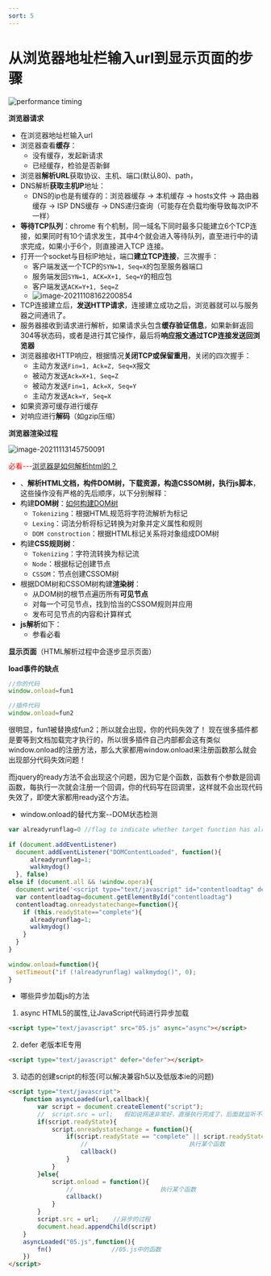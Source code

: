 ```yaml
---
sort: 5
---
```


# 从浏览器地址栏输入url到显示页面的步骤

![performance timing](https://ask.qcloudimg.com/http-save/yehe-8081386/1668f163c56881fa319467b2ae0ebfe2.png?imageView2/2/w/1620)

**浏览器请求**
* 在浏览器地址栏输入url
* 浏览器查看**缓存**：
  * 没有缓存，发起新请求
  * 已经缓存，检验是否新鲜
* 浏览器**解析URL**获取协议、主机、端口(默认80)、path，
* DNS解析**获取主机IP**地址：
  * DNS的ip也是有缓存的：浏览器缓存 -> 本机缓存 -> hosts文件 -> 路由器缓存 -> ISP DNS缓存 -> DNS递归查询（可能存在负载均衡导致每次IP不一样）
* **等待TCP队列**：chrome 有个机制，同一域名下同时最多只能建立6个TCP连接，如果同时有10个请求发生，其中4个就会进入等待队列，直至进行中的请求完成，如果小于6个，则直接进入TCP 连接。
* 打开一个socket与目标IP地址，端口**建立TCP连接**，三次握手：
  * 客户端发送一个TCP的`SYN=1, Seq=X`的包至服务器端口
  * 服务端发回`SYN=1, ACK=X+1, Seq=Y`的相应包
  * 客户端发送`ACK=Y+1, Seq=Z`
  * ![image-20211108162200854](https://imagehost-1311720054.cos.ap-nanjing.myqcloud.com/blog/%E7%9D%80%E6%89%8B%E6%90%AD%E5%BB%BA%E7%BD%91%E7%AB%99/image-20211108162200854.png)
* TCP连接建立后，**发送HTTP请求**，连接建立成功之后，浏览器就可以与服务器之间通讯了。
* 服务器接收到请求进行解析，如果请求头包含**缓存验证信息**，如果新鲜返回304等状态码，或者是进行其它操作，最后将**响应报文通过TCP连接发送回浏览器**
* 浏览器接收HTTP响应，根据情况**关闭TCP或保留重用**，关闭的四次握手：
  * 主动方发送`Fin=1, Ack=Z, Seq=X`报文
  * 被动方发送`Ack=X+1, Seq=Z`
  * 被动方发送`Fin=1, Ack=X, Seq=Y`
  * 主动方发送`Ack=Y, Seq=X`
* 如果资源可缓存进行缓存
* 对响应进行**解码**（如gzip压缩）

**浏览器渲染过程**

![image-20211113145750091](https://imagehost-1311720054.cos.ap-nanjing.myqcloud.com/blog/%E7%9D%80%E6%89%8B%E6%90%AD%E5%BB%BA%E7%BD%91%E7%AB%99/image-20211113145750091.png)

<span style="color: red;">必看---</span>[浏览器是如何解析html的？](https://juejin.cn/post/6844903745730396174#heading-1)

* 、**解析HTML文档，构件DOM树，下载资源，构造CSSOM树，执行js脚本**，这些操作没有严格的先后顺序，以下分别解释：
* 构建**DOM树**：[如何构建DOM树](https://juejin.cn/post/6991097279604064292)
  * `Tokenizing`：根据HTML规范将字符流解析为标记
  * `Lexing`：词法分析将标记转换为对象并定义属性和规则
  * `DOM constroction`：根据HTML标记关系将对象组成DOM树
* 构建**CSS规则树**：
  * `Tokenizing`：字符流转换为标记流
  * `Node`：根据标记创建节点
  * `CSSOM`：节点创建CSSOM树
* 根据DOM树和CSSOM树构建**渲染树**：
  * 从DOM树的根节点遍历所有**可见节点**
  * 对每一个可见节点，找到恰当的CSSOM规则并应用
  * 发布可见节点的内容和计算样式
* **js解析**如下：
  * 参看必看

**显示页面**（HTML解析过程中会逐步显示页面）



**load事件的缺点**

```js
//你的代码
window.onload=fun1

//插件代码
window.onload=fun2
```

很明显，fun1被替换成fun2；所以就会出现，你的代码失效了！
现在很多插件都是要等到文档加载完才执行的，所以很多插件自己内部都会这有类似window.onload的注册方法，那么大家都用window.onload来注册函数那么就会出现部分代码失效问题！

而jquery的ready方法不会出现这个问题，因为它是个函数，函数有个参数是回调函数，每执行一次就会注册一个回调，你的代码写在回调里，这样就不会出现代码失效了，即使大家都用ready这个方法。

* window.onload的替代方案--DOM状态检测

```js
var alreadyrunflag=0 //flag to indicate whether target function has already been run
 
if (document.addEventListener)
  document.addEventListener("DOMContentLoaded", function(){
      alreadyrunflag=1; 
      walkmydog()
  }, false)
else if (document.all && !window.opera){
  document.write('<script type="text/javascript" id="contentloadtag" defer="defer" src="javascript:void(0)"><\/script>')
  var contentloadtag=document.getElementById("contentloadtag")
  contentloadtag.onreadystatechange=function(){
    if (this.readyState=="complete"){
      alreadyrunflag=1;
      walkmydog()
    }
  }
}
 
window.οnlοad=function(){
  setTimeout("if (!alreadyrunflag) walkmydog()", 0);
}
```

* 哪些异步加载js的方法

1) async  HTML5的属性,让JavaScript代码进行异步加载

```html
<script type="text/javascript" src="05.js" async="async"></script>
```

2) defer 老版本IE专用

```html
<script type="text/javascript" defer="defer"></script>
```

3) 动态的创建script的标签(可以解决兼容h5以及低版本ie的问题)

```html
<script type="text/javascript">
    function asyncLoaded(url,callback){
        var script = document.createElement("script");
        //  script.src = url;   假如说网速非常好，直接执行完成了，后面就监听不到状态的改变了
        if(script.readyState){
            script.onreadystatechange = function(){
                if(script.readyState == "complete" || script.readyState =="loaded"){
                    //                            执行某个函数
                    callback()
                }
            }
        }else{
            script.onload = function(){
                //                        执行某个函数
                callback()
            }
        }
        script.src = url;    //异步的过程
        document.head.appendChild(script)    
    }
    asyncLoaded("05.js",function(){
        fn()　　　　　　　　　　//05.js中的函数
    })
</script>
```

